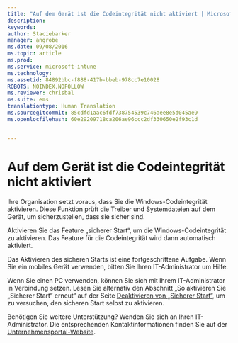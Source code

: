 ```yaml
---
title: "Auf dem Gerät ist die Codeintegrität nicht aktiviert | Microsoft Intune"
description: 
keywords: 
author: Staciebarker
manager: angrobe
ms.date: 09/08/2016
ms.topic: article
ms.prod: 
ms.service: microsoft-intune
ms.technology: 
ms.assetid: 84892bbc-f888-417b-bbeb-978cc7e10028
ROBOTS: NOINDEX,NOFOLLOW
ms.reviewer: chrisbal
ms.suite: ems
translationtype: Human Translation
ms.sourcegitcommit: 85cdfd1aac6fdf738754539c746aee8e5d045ae9
ms.openlocfilehash: 60e29209718ca206ae96ccc2df330650e2f93c1d


---
```



# Auf dem Gerät ist die Codeintegrität nicht aktiviert

Ihre Organisation setzt voraus, dass Sie die Windows-Codeintegrität aktivieren. Diese Funktion prüft die Treiber und Systemdateien auf dem Gerät, um sicherzustellen, dass sie sicher sind.

Aktivieren Sie das Feature „sicherer Start“, um die Windows-Codeintegrität zu aktivieren. Das Feature für die Codeintegrität wird dann automatisch aktiviert.

Das Aktivieren des sicheren Starts ist eine fortgeschrittene Aufgabe. Wenn Sie ein mobiles Gerät verwenden, bitten Sie Ihren IT-Administrator um Hilfe.

Wenn Sie einen PC verwenden, können Sie sich mit Ihrem IT-Administrator in Verbindung setzen. Lesen Sie alternativ den Abschnitt „So aktivieren Sie „Sicherer Start“ erneut“ auf der Seite [Deaktivieren von „Sicherer Start“](https://msdn.microsoft.com/library/windows/hardware/dn898540(v=vs.85).aspx), um zu versuchen, den sicheren Start selbst zu aktivieren.

Benötigen Sie weitere Unterstützung? Wenden Sie sich an Ihren IT-Administrator. Die entsprechenden Kontaktinformationen finden Sie auf der [Unternehmensportal-Website](http://portal.manage.microsoft.com).



<!--HONumber=Oct16_HO2-->


